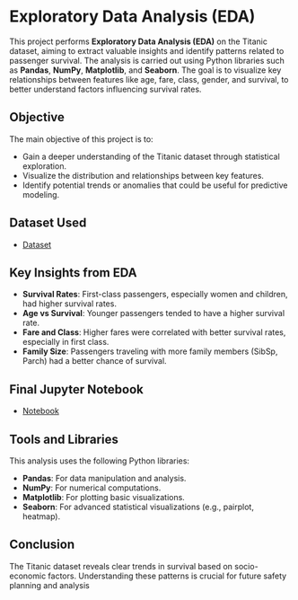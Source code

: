 # Exploratory Data Analysis (EDA)

This project performs **Exploratory Data Analysis (EDA)** on the Titanic dataset, aiming to extract valuable insights and identify patterns related to passenger survival. The analysis is carried out using Python libraries such as **Pandas**, **NumPy**, **Matplotlib**, and **Seaborn**. The goal is to visualize key relationships between features like age, fare, class, gender, and survival, to better understand factors influencing survival rates.

## Objective
The main objective of this project is to:
- Gain a deeper understanding of the Titanic dataset through statistical exploration.
- Visualize the distribution and relationships between key features.
- Identify potential trends or anomalies that could be useful for predictive modeling.

## Dataset Used
- <a href="">Dataset</a>

## Key Insights from EDA
- **Survival Rates**: First-class passengers, especially women and children, had higher survival rates.
- **Age vs Survival**: Younger passengers tended to have a higher survival rate.
- **Fare and Class**: Higher fares were correlated with better survival rates, especially in first class.
- **Family Size**: Passengers traveling with more family members (SibSp, Parch) had a better chance of survival.

## Final Jupyter Notebook
- <a href="">Notebook</a>

## Tools and Libraries
This analysis uses the following Python libraries:
- **Pandas**: For data manipulation and analysis.
- **NumPy**: For numerical computations.
- **Matplotlib**: For plotting basic visualizations.
- **Seaborn**: For advanced statistical visualizations (e.g., pairplot, heatmap).

## Conclusion
 The Titanic dataset reveals clear trends in survival based on socio-economic factors. Understanding these patterns is crucial for future safety planning and analysis


